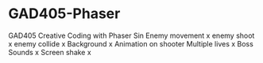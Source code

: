 # GAD405-Phaser
GAD405 Creative Coding with Phaser
Sin Enemy movement x
enemy shoot x
enemy collide x
Background x
Animation on shooter
Multiple lives x
Boss
Sounds x
Screen shake x
